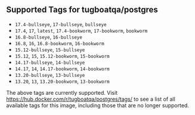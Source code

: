 ## Supported Tags for tugboatqa/postgres

* `17.4-bullseye`, `17-bullseye`, `bullseye`
* `17.4`, `17`, `latest`, `17.4-bookworm`, `17-bookworm`, `bookworm`
* `16.8-bullseye`, `16-bullseye`
* `16.8`, `16`, `16.8-bookworm`, `16-bookworm`
* `15.12-bullseye`, `15-bullseye`
* `15.12`, `15`, `15.12-bookworm`, `15-bookworm`
* `14.17-bullseye`, `14-bullseye`
* `14.17`, `14`, `14.17-bookworm`, `14-bookworm`
* `13.20-bullseye`, `13-bullseye`
* `13.20`, `13`, `13.20-bookworm`, `13-bookworm`

The above tags are currently supported. Visit https://hub.docker.com/r/tugboatqa/postgres/tags/ to see a list of all available tags for this image, including those that are no longer supported.
